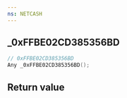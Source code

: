 ```yaml
---
ns: NETCASH
---
```

## _0xFFBE02CD385356BD

```c
// 0xFFBE02CD385356BD
Any _0xFFBE02CD385356BD();
```


## Return value

